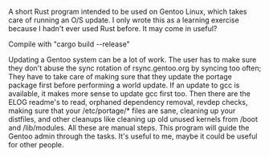 A short Rust program intended to be used on Gentoo Linux, which takes care of running an O/S update.
I only wrote this as a learning exercise because I hadn't ever used Rust before.
It may come in useful?

Compile with "cargo build --release"

Updating a Gentoo system can be a lot of work. The user has to make sure they
don't abuse the sync rotation of rsync.gentoo.org by syncing too often;
They have to take care of making sure that they update the portage package first
before performing a world update. If an update to gcc is available, it makes more
sense to update gcc first too. Then there are the ELOG readme's to read, orphaned
dependency removal, revdep checks, making sure that your /etc/portage/* files are
sane, cleaning up your distfiles, and other cleanups like cleaning up old unused
kernels from /boot and /lib/modules. All these are manual steps. This program will
guide the Gentoo admin through the tasks. It's useful to me, maybe it could be
useful for other people.
